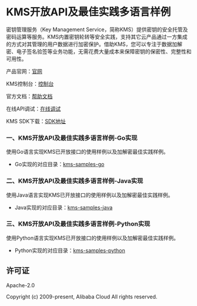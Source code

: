 # KMS开放API及最佳实践多语言样例

密钥管理服务（Key Management Service，简称KMS）提供密钥的安全托管及密码运算等服务。KMS内置密钥轮转等安全实践，支持其它云产品通过一方集成的方式对其管理的用户数据进行加密保护。借助KMS，您可以专注于数据加解密、电子签名验签等业务功能，无需花费大量成本来保障密钥的保密性、完整性和可用性。

产品官网：[官网](https://www.aliyun.com/product/kms)

KMS控制台：[控制台](https://kms.console.aliyun.com/)

官方文档：[帮助文档](https://help.aliyun.com/product/28933.htm)

在线API调试：[在线调试](https://api.aliyun.com/#/?product=Kms)

KMS SDK下载：[SDK地址](https://help.aliyun.com/document_detail/28956.html?spm=a2c4g.11186623.6.649.b26930c6IiN88A)



### 一、KMS开放API及最佳实践多语言样例-Go实现

使用Go语言实现KMS已开放接口的使用样例以及加解密最佳实践样例。

- Go实现的对应目录：[kms-samples-go](./kms-samples-go)



### 二、KMS开放API及最佳实践多语言样例-Java实现

使用Java语言实现KMS已开放接口的使用样例以及加解密最佳实践样例。

- Java实现的对应目录：[kms-samples-java](./kms-samples-java)

### 三、KMS开放API及最佳实践多语言样例-Python实现

使用Python语言实现KMS已开放接口的使用样例以及加解密最佳实践样例。

- Python实现的对应目录：[kms-samples-python](./kms-samples-python)


## 许可证

Apache-2.0

Copyright (c) 2009-present, Alibaba Cloud All rights reserved.